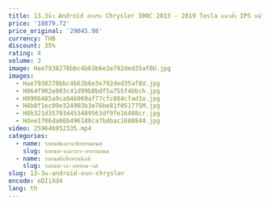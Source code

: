 ```yaml
---
title: 13.3นิ้ว Android สำหรับ Chrysler 300C 2013 - 2019 Tesla แนวตั้ง IPS หน้าจอวิทยุเครื่องเล่นมัลติมีเดียมัลติมีเดียระบบนำทาง GPS เสียงวิดีโอ
price: '18879.72'
price_original: '29045.98'
currency: THB
discount: 35%
rating: 4
volume: 3
image: Hae7938278bbc4b63b6e3e792ded35af8U.jpg
images:
  - Hae7938278bbc4b63b6e3e792ded35af8U.jpg
  - H964f902e803c41d99b8bdf5a755f4bbch.jpg
  - H9966485a9ca94b969af77cfc884cfad1o.jpg
  - H8b8f1ec09e324903b3e76be81f051775M.jpg
  - H8b321d357034453489563df9fe16488cr.jpg
  - Hdee1706da06b496188ca7bdbac1688844.jpg
video: 259646952335.mp4
categories:
  - name: รถยนต์และรถจักรยานยนต์
    slug: รถยนต-และรถจ-กรยานยนต
  - name: รถยนต์อิเล็กทรอนิกส์
    slug: รถยนต-เล-กทรอน-กส
slug: 13-3น-android-สำหร-chrysler
encode: oDIiXd4
lang: th
---
```

  